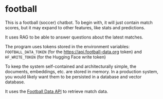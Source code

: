 # football

This is a football (soccer) chatbot. To begin with, it will just contain match scores, but it may expand to other features, like stats and predictions.

It uses RAG to be able to answer questions about the latest matches.

The program uses tokens stored in the environment variables: `FOOTBALL_DATA_TOKEN` (for the https://api.football-data.org token) and `HF_WRITE_TOKEN` (for the Hugging Face write token)

To keep the system self-contained and architecturally simple, the documents, embeddings, etc. are stored in memory. In a production system, you would likely want them to be persisted in a database and vector database.


It uses the [Football Data API](https://www.football-data.org/) to retrieve match data.